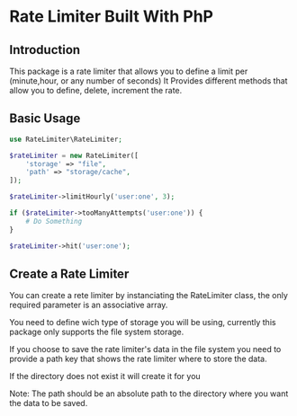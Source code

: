 # Rate Limiter Built With PhP

## Introduction

This package is a rate limiter that allows you to define a limit per (minute,hour, or any number of seconds)
It Provides different methods that allow you to define, delete, increment the rate.

## Basic Usage

```php
use RateLimiter\RateLimiter;

$rateLimiter = new RateLimiter([
    'storage' => "file",
    'path' => "storage/cache",
]);

$rateLimiter->limitHourly('user:one', 3);

if ($rateLimiter->tooManyAttempts('user:one')) {
    # Do Something
}

$rateLimiter->hit('user:one');
```

## Create a Rate Limiter

You can create a rete limiter by instanciating the RateLimiter class, the only required parameter is an associative array.

You need to define wich type of storage you will be using, currently this package only supports the file system storage.

If you choose to save the rate limiter's data in the file system you need to provide a path key that shows the rate limiter where to store the data.

If the directory does not exist it will create it for you

Note: The path should be an absolute path to the directory where you want the data to be saved.
